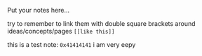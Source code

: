 Put your notes here...



try to remember to link them with double square brackets around ideas/concepts/pages 
`[[like this]]`



this is a test note: `0x41414141`
i am very eepy
